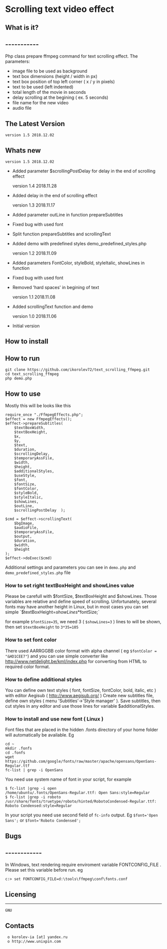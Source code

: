 #						Scrolling text video effect

##  What is it?
##  -----------
Php class prepare ffmpeg command for text scrolling effect.
The parameters:
- image file to be used as background
- text box dimensions (height / width in px)
- text box position of top left corner ( x / y in pixels)
- text to be used (left indented)
- total length of the movie in seconds
- delay scrolling at the begining ( ex. 5 seconds)
- file name for the new video
- audio file


##  The Latest Version

	version 1.5 2018.12.02


##  Whats new

	version 1.5 2018.12.02
  + Added parameter $scrollingPostDelay for delay in the end of scrolling effect

	version 1.4 2018.11.28
  + Added delay in the end of scrolling effect


	version 1.3 2018.11.17
  + Added parameter outLine in function prepareSubtitles
  + Fixed bug with used font
  + Split function prepareSubtitles and scrollingText
  + Added demo with predefined styles demo_predefined_styles.php


	version 1.2 2018.11.09
  + Added parameters FontColor, styleBold, styleItalic, showLines in function
  + Fixed bug with used font
  + Removed 'hard spaces' in begining of text


	version 1.1 2018.11.08
  + Added scrollingText function and demo


	version 1.0 2018.11.06
  + Initial version


##  How to install


## How to run
```
git clone https://github.com/ikorolev72/text_scrolling_ffmpeg.git
cd text_scrolling_ffmpeg
php demo.php
```

## How to use
Mostly this will be looks like this
```
require_once "./FfmpegEffects.php";
$effect = new FfmpegEffects();
$effect->prepareSubtitles(
    $textBoxWidth,
    $textBoxHeight,
    $x,
    $y,
    $text,
    $duration,
    $scrollingDelay,
    $temporaryAssFile,
    $width,
    $height,
    $additionalStyles,
    $useStyle,
    $font,
    $fontSize,
    $fontColor,
    $styleBold,
    $styleItalic,
    $showLines,
    $outLine,
    $scrollingPostDelay  );

$cmd = $effect->scrollingText(
    $bgImage,
    $audioFile,
    $temporaryAssFile,
    $output,
    $duration,
    $width,
    $height
);
$effect->doExec($cmd)
```
Additional settings and parameters you can see in `demo.php` and `demo_predefined_styles.php` file

### How to set right textBoxHeight and showLines value
Please be carefull with $fontSize, $textBoxHeight and $showLines. 
Those variables are relative and define speed of scrolling.
Unfortunately, several fonts may have another height in Linux, but in most cases you can set simple `$textBoxHeight=$showLines*$fontSize;`

for example `$fontSize=35`, we need 3 ( `$showLines=3` ) lines to will be shown, then
set `$textBoxHeight` to `3*35=105`


### How to set font color 
There used AARRGGBB color format with alpha channel ( eg `$fontColor = "&HD1CEE7"`) and you can use simple converter like http://www.netdelight.be/kml/index.php for converting from HTML to required color format.

### How to define additional styles
You can define own text styles ( font, fontSize, fontColor, bold, italic, etc ) with editor Aegisub (  http://www.aegisub.org/ )
Create new subtitles file, define own styles ( menu 'Subtitles'->'Style manager' ). Save subtitles, then cut styles
in any editor and use those lines for variable $additionalStyles.

### How to install and use new font ( Linux )
Font files that are placed in the hidden .fonts directory of your home folder will automatically be available.
Eg
```
cd ~
mkdir .fonfs
cd .fonfs
wget https://github.com/google/fonts/raw/master/apache/opensans/OpenSans-Regular.ttf
fc-list | grep -i OpenSans
```
You need use system name of font in your script, for example
```
$ fc-list |grep -i open
/home/ubuntu/.fonts/OpenSans-Regular.ttf: Open Sans:style=Regular
$ fc-list |grep -i roboto
/usr/share/fonts/truetype/roboto/hinted/RobotoCondensed-Regular.ttf: Roboto Condensed:style=Regular
```
In your script you need use second field of `fc-info` output. Eg `$font='Open Sans';` or `$font='Roboto Condensed';`



##  Bugs
##  ------------
In Windows, text rendering require enviroment variable FONTCONFIG_FILE . Please set this variable before run.
eg
```
c:> set FONTCONFIG_FILE=d:\tools\ffmpeg\conf\fonts.conf
```


##  Licensing
  ---------
	GNU

  Contacts
  --------

     o korolev-ia [at] yandex.ru
     o http://www.unixpin.com
